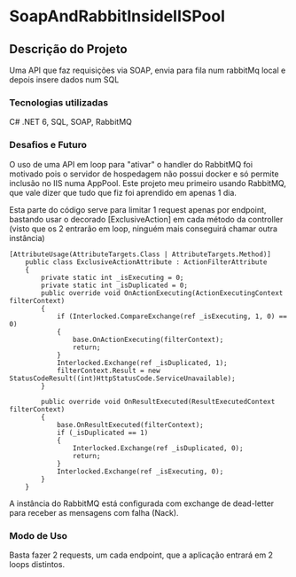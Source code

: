 # SoapAndRabbitInsideIISPool
## Descrição do Projeto
Uma API que faz requisições via SOAP, envia para fila num rabbitMq local e depois insere dados num SQL
### Tecnologias utilizadas
C# .NET 6, SQL, SOAP, RabbitMQ
### Desafios e Futuro
O uso de uma API em loop para "ativar" o handler do RabbitMQ foi motivado pois o servidor de hospedagem não possui docker e só permite inclusão no IIS numa AppPool.
Este projeto meu primeiro usando RabbitMQ, que vale dizer que tudo que fiz foi aprendido em apenas 1 dia.



Esta parte do código serve para limitar 1 request apenas por endpoint, bastando usar o decorado [ExclusiveAction] em cada método da controller (visto que os 2 entrarão em loop, ninguém mais conseguirá chamar outra instância)
```
[AttributeUsage(AttributeTargets.Class | AttributeTargets.Method)]
    public class ExclusiveActionAttribute : ActionFilterAttribute
    {
        private static int _isExecuting = 0;
        private static int _isDuplicated = 0;
        public override void OnActionExecuting(ActionExecutingContext filterContext)
        {
            if (Interlocked.CompareExchange(ref _isExecuting, 1, 0) == 0)
            {
                base.OnActionExecuting(filterContext);
                return;
            }
            Interlocked.Exchange(ref _isDuplicated, 1);
            filterContext.Result = new StatusCodeResult((int)HttpStatusCode.ServiceUnavailable);
        }

        public override void OnResultExecuted(ResultExecutedContext filterContext)
        {
            base.OnResultExecuted(filterContext);
            if (_isDuplicated == 1)
            {
                Interlocked.Exchange(ref _isDuplicated, 0);
                return;
            }
            Interlocked.Exchange(ref _isExecuting, 0);
        }
    }
```



A instância do RabbitMQ está configurada com exchange de dead-letter para receber as mensagens com falha (Nack).



### Modo de Uso
Basta fazer 2 requests, um cada endpoint, que a aplicação entrará em 2 loops distintos.
